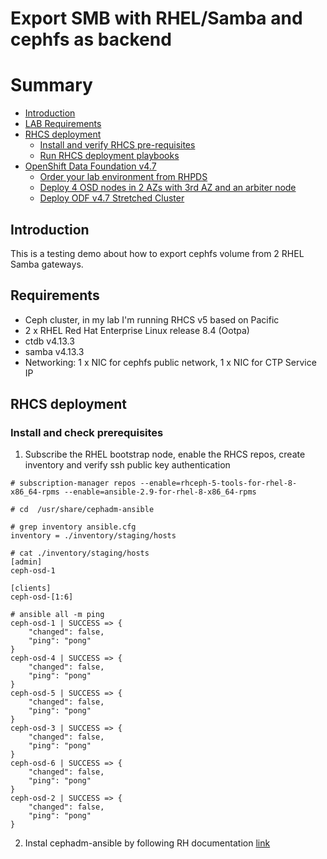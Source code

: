 # Export SMB with RHEL/Samba and cephfs as backend
# Summary
- [Introduction](#Introduction)
- [LAB Requirements](#Requirements)
- [RHCS deployment ](#RHCS-deployment)
   - [Install and verify RHCS pre-requisites](#Install-and-check-prerequisites)
   - [Run RHCS deployment playbooks](#Install-from-playbooks)
- [OpenShift Data Foundation v4.7](#OpenShift-Data-Foundation-v47)
   -  [Order your lab environment from RHPDS](#Order-your-lab-environment-from-RHPDS)
   -  [Deploy 4 OSD nodes in  2 AZs with 3rd AZ and an arbiter node](#Deploy-4-OSD-nodes-in-2-AZs-with-3rd-AZ-with-an-arbiter-node)
   -  [Deploy ODF v4.7 Stretched Cluster](#Deploy-ODF-v47-Stretched-Cluster)

## Introduction
This is a testing demo about how to export cephfs volume from 2 RHEL Samba gateways.

## Requirements
- Ceph cluster, in my lab I'm running RHCS v5 based on Pacific
- 2 x RHEL Red Hat Enterprise Linux release 8.4 (Ootpa)
- ctdb v4.13.3
- samba v4.13.3
- Networking: 1 x NIC for cephfs public network, 1 x NIC for CTP Service IP 

## RHCS deployment  
### Install and check prerequisites
1. Subscribe the RHEL bootstrap node, enable the RHCS repos, create inventory and verify ssh public key authentication
```
# subscription-manager repos --enable=rhceph-5-tools-for-rhel-8-x86_64-rpms --enable=ansible-2.9-for-rhel-8-x86_64-rpms
```
```
# cd  /usr/share/cephadm-ansible
```
```
# grep inventory ansible.cfg
inventory = ./inventory/staging/hosts
```
```
# cat ./inventory/staging/hosts
[admin]
ceph-osd-1

[clients]
ceph-osd-[1:6]

```
```
# ansible all -m ping
ceph-osd-1 | SUCCESS => {
    "changed": false,
    "ping": "pong"
}
ceph-osd-4 | SUCCESS => {
    "changed": false,
    "ping": "pong"
}
ceph-osd-5 | SUCCESS => {
    "changed": false,
    "ping": "pong"
}
ceph-osd-3 | SUCCESS => {
    "changed": false,
    "ping": "pong"
}
ceph-osd-6 | SUCCESS => {
    "changed": false,
    "ping": "pong"
}
ceph-osd-2 | SUCCESS => {
    "changed": false,
    "ping": "pong"
}
```

2. Instal cephadm-ansible by following RH documentation [link](https://access.redhat.com/documentation/en/red_hat_ceph_storage/5/html-single/installation_guide/index#registering-the-red-hat-ceph-storage-nodes-to-the-cdn-and-attaching-subscriptions_install)